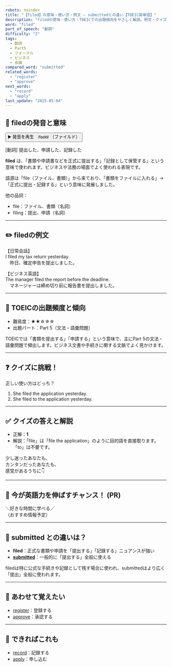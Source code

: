 ```yaml
---
robots: noindex
title: "【filed】の意味・使い方・例文 ― submittedとの違い【TOEIC英単語】"
description: "filedの意味・使い方・TOEICでの出題傾向をやさしく解説。例文・クイズ付きでsubmittedとの違いもわかりやすく学べます。"
word: "filed"
part_of_speech: "動詞"
difficulty: "2"
tags:
  - 動詞
  - Part5
  - フォーマル
  - ビジネス
  - 会議
compared_word: "submitted"
related_words:
  - "register"
  - "approve"
next_words:
  - "record"
  - "apply"
last_update: "2025-05-04"
---
```


## 🔰 filedの発音と意味

<button class="play-audio" onclick="playTTS('filed')">
  <span class="play-audio-main">
    ▶️ 発音を再生　/faɪld/
  </span>
  <span class="play-audio-sub">
    （ファイルド）
  </span>
</button>

[動詞] 提出した、申請した、記録した

**filed** は、「書類や申請書などを正式に提出する」「記録として保管する」という意味で使われます。ビジネスや法務の場面でよく使われる表現です。

語源は「file（ファイル、書類）」から来ており、「書類をファイルに入れる」→「正式に提出・記録する」という意味に発展しました。

他の品詞：  
- file：ファイル、書類（名詞）
- filing：提出、申請（名詞）

---

## ✏️ filedの例文

【日常会話】  
I filed my tax return yesterday.  
　昨日、確定申告を提出しました。

【ビジネス英語】  
The manager filed the report before the deadline.  
　マネージャーは締め切り前に報告書を提出しました。

---

## 🎯 TOEICの出題頻度と傾向

- 難易度：★★☆☆☆
- 出題パート：Part 5（文法・語彙問題）

TOEICでは「書類を提出する」「申請する」という意味で、主にPart 5の文法・語彙問題で頻出します。ビジネス文書や手続きに関する文脈でよく見かけます。

---

## ❓ クイズに挑戦！

正しい使い方はどっち？

1. She filed the application yesterday.  
2. She filed to the application yesterday.

---

## ✅ クイズの答えと解説

- 正解：**1**
- 解説：「file」は「file the application」のように目的語を直接取ります。「to」は不要です。

少し迷ったあなたも、  
カンタンだったあなたも、  
感覚があるうちに👇️

---

## 🚀 今が英語力を伸ばすチャンス！ (PR)

<div class="info-center">
＼好きな時間に学べる／<br>  
（おすすめ情報予定）
</div>

---

## 🤔  submitted との違いは？

- **filed**：正式な書類や申請を「提出する」「記録する」ニュアンスが強い
- **[submitted](/submitted)**：一般的に「提出する」全般に使える

filedは特に公式な手続きや記録として残す場合に使われ、submittedはより広く「提出」全般に使われます。

---

## 🧩 あわせて覚えたい

- [register](/register)：登録する
- [approve](/approve)：承認する

---

## 📖 できればこれも

- [record](/record)：記録する
- [apply](/apply)：申し込む

<!-- cvid: aid25_bid36 -->
